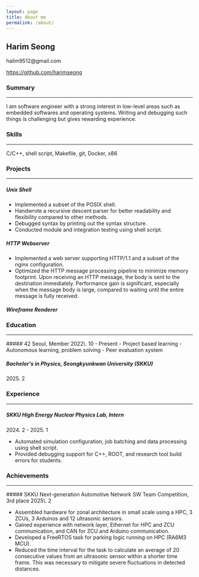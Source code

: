 ```yaml
---
layout: page
title: About me
permalink: /about/
---
```


## Harim Seong
<p>halim9512@gmail.com</p><p style="text-align: left"><a href="https://github.com/harimseong">https://github.com/harimseong</a></p>

### Summary
<hr style="border: none; border-bottom: 1px solid white;">
I am software engineer with a strong interest in low-level areas such as embedded softwares and operating systems. Writing and debugging such things is challenging but gives rewarding experience.

### Skills
<hr style="border: none; border-bottom: 1px solid white;">
C/C++, shell script, Makefile, git, Docker, x86 


### Projects
<hr style="border: none; border-bottom: 1px solid white;">

##### Unix Shell
- Implemented a subset of the POSIX shell.
- Handwrote a recursive descent parser for better readability and flexibility compared to other methods.
- Debugged syntax by printing out the syntax structure.
- Conducted module and integration testing using shell script.

##### HTTP Webserver
- Implemented a web server supporting HTTP/1.1 and a subset of the nginx configuration.
- Optimized the HTTP message processing pipeline to minimize memory footprint. Upon receiving an HTTP message, the body is sent to the destination immediately. Performance gain is significant, especially when the message body is large, compared to waiting until the entire message is fully received.

##### Wireframe Renderer


### Education
<hr style="border: none; border-bottom: 1px solid white;">
##### 42 Seoul, Member
2022\. 10 - Present
- Project based learning
- Autonomous learning, problem solving
- Peer evaluation system


##### Bachelor's in Physics, Seongkyunkwan University (SKKU)
2025\. 2

### Experience
<hr style="border: none; border-bottom: 1px solid white;">

##### SKKU High Energy Nuclear Physics Lab, Intern
2024\. 2 - 2025. 1

- Automated simulation configuration, job batching and data processing using shell script.
- Provided debugging support for C++, ROOT, and research tool build errors for students.


### Achievements
<hr style="border: none; border-bottom: 1px solid white;">
##### SKKU Next-generation Automotive Network SW Team Competition, 3rd place
2025\. 2

- Assembled hardware for zonal architecture in small scale using a HPC, 3 ZCUs, 3 Arduinos and 12 ultrasonic sensors.
- Gained experience with network layer, Ethernet for HPC and ZCU communication, and CAN for ZCU and Arduino communication.
- Developed a FreeRTOS task for parking logic running on HPC (RA6M3 MCU).
- Reduced the time interval for the task to calculate an average of 20 consecutive values from an ultrasonic sensor within a shorter time frame. This was necessary to mitigate severe fluctuations in detected distances.
